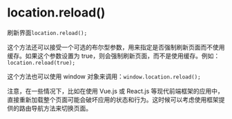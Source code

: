 # location.reload()

刷新界面`location.reload();`

这个方法还可以接受一个可选的布尔型参数，用来指定是否强制刷新页面而不使用缓存。如果这个参数设置为 true，则会强制刷新页面，而不是使用缓存。例如：
`location.reload(true);`


这个方法也可以使用 window 对象来调用：`window.location.reload();`

注意，在一些情况下，比如在使用 Vue.js 或 React.js 等现代前端框架的应用中，直接重新加载整个页面可能会破坏应用的状态和行为。这时候可以考虑使用框架提供的路由导航方法来切换页面。